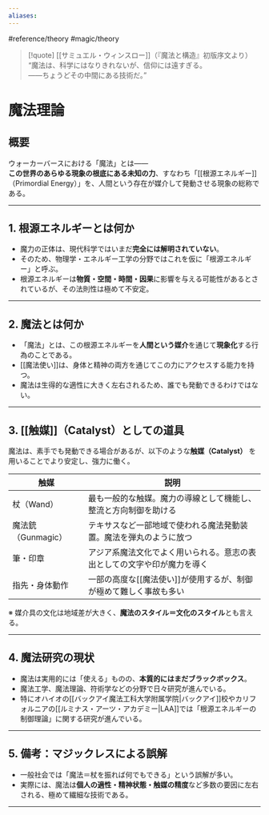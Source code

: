```yaml
---
aliases:
---
```

#reference/theory #magic/theory

>[!quote] [[サミュエル・ウィンスロー]]（『魔法と構造』初版序文より）
>“魔法は、科学にはなりきれないが、信仰には遠すぎる。  
——ちょうどその中間にある技術だ。”  

# 魔法理論

## 概要

ウォーカーバースにおける「魔法」とは――  
**この世界のあらゆる現象の根底にある未知の力**、すなわち「[[根源エネルギー]]（Primordial Energy）」を、人間という存在が媒介して発動させる現象の総称である。

---

## 1. 根源エネルギーとは何か

- 魔力の正体は、現代科学ではいまだ**完全には解明されていない**。
- そのため、物理学・エネルギー工学の分野ではこれを仮に「根源エネルギー」と呼ぶ。
- 根源エネルギーは**物質・空間・時間・因果**に影響を与える可能性があるとされているが、その法則性は極めて不安定。

---

## 2. 魔法とは何か

- 「魔法」とは、この根源エネルギーを**人間という媒介**を通じて**現象化**する行為のことである。
- [[魔法使い]]は、身体と精神の両方を通じてこの力にアクセスする能力を持つ。
- 魔法は生得的な適性に大きく左右されるため、誰でも発動できるわけではない。

---

## 3. [[触媒]]（Catalyst）としての道具

魔法は、素手でも発動できる場合があるが、以下のような**触媒（Catalyst）** を用いることでより安定し、強力に働く。

| 触媒 | 説明 |
|------|------|
| 杖（Wand） | 最も一般的な触媒。魔力の導線として機能し、整流と方向制御を助ける |
| 魔法銃（Gunmagic） | テキサスなど一部地域で使われる魔法発動装置。魔法を弾丸のように放つ |
| 筆・印章 | アジア系魔法文化でよく用いられる。意志の表出としての文字や印が魔力を導く |
| 指先・身体動作 | 一部の高度な[[魔法使い]]が使用するが、制御が極めて難しく事故も多い |

※ 媒介具の文化は地域差が大きく、**魔法のスタイル＝文化のスタイル**とも言える。

---

## 4. 魔法研究の現状

- 魔法は実用的には「使える」ものの、**本質的にはまだブラックボックス**。
- 魔法工学、魔法理論、符術学などの分野で日々研究が進んでいる。
- 特にオハイオの[[バックアイ魔法工科大学附属学院|バックアイ]]校やカリフォルニアの[[ルミナス・アーツ・アカデミー|LAA]]では「根源エネルギーの制御理論」に関する研究が進んでいる。

---

## 5. 備考：マジックレスによる誤解

- 一般社会では「魔法＝杖を振れば何でもできる」という誤解が多い。
- 実際には、魔法は**個人の適性・精神状態・触媒の精度**など多数の要因に左右される、極めて繊細な技術である。

---
